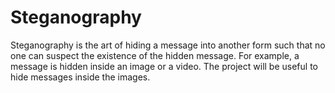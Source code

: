 # Steganography
Steganography is the art of hiding a message into another form such that no one can suspect the existence of the hidden message. For example, a message is hidden inside an image or a video. The project will be useful to hide messages inside the images.
